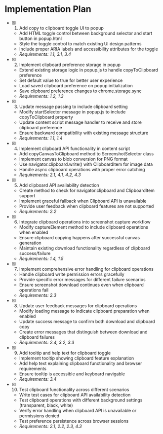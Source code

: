 # Implementation Plan

- [x] 1. Add copy to clipboard toggle UI to popup
  - Add HTML toggle control between background selector and start button in popup.html
  - Style the toggle control to match existing UI design patterns
  - Include proper ARIA labels and accessibility attributes for the toggle
  - _Requirements: 1.1, 3.1, 3.4_

- [x] 2. Implement clipboard preference storage in popup
  - Extend existing storage logic in popup.js to handle copyToClipboard preference
  - Set default value to true for better user experience
  - Load saved clipboard preference on popup initialization
  - Save clipboard preference changes to chrome.storage.sync
  - _Requirements: 1.2, 1.3_

- [x] 3. Update message passing to include clipboard setting
  - Modify startSelector message in popup.js to include copyToClipboard property
  - Update content script message handler to receive and store clipboard preference
  - Ensure backward compatibility with existing message structure
  - _Requirements: 1.1, 1.4_

- [x] 4. Implement clipboard API functionality in content script
  - Add copyCanvasToClipboard method to ScreenshotSelector class
  - Implement canvas to blob conversion for PNG format
  - Use navigator.clipboard.write() with ClipboardItem for image data
  - Handle async clipboard operations with proper error catching
  - _Requirements: 2.1, 4.1, 4.2, 4.3_

- [x] 5. Add clipboard API availability detection
  - Create method to check for navigator.clipboard and ClipboardItem support
  - Implement graceful fallback when Clipboard API is unavailable
  - Provide user feedback when clipboard features are not supported
  - _Requirements: 2.2_

- [x] 6. Integrate clipboard operations into screenshot capture workflow
  - Modify captureElement method to include clipboard operations when enabled
  - Ensure clipboard copying happens after successful canvas generation
  - Maintain existing download functionality regardless of clipboard success/failure
  - _Requirements: 1.4, 1.5_

- [x] 7. Implement comprehensive error handling for clipboard operations
  - Handle clipboard write permission errors gracefully
  - Provide specific error messages for different failure scenarios
  - Ensure screenshot download continues even when clipboard operations fail
  - _Requirements: 2.3_

- [x] 8. Update user feedback messages for clipboard operations
  - Modify loading message to indicate clipboard preparation when enabled
  - Update success message to confirm both download and clipboard copy
  - Create error messages that distinguish between download and clipboard failures
  - _Requirements: 2.4, 3.2, 3.3_

- [x] 9. Add tooltip and help text for clipboard toggle
  - Implement tooltip showing clipboard feature explanation
  - Add help text explaining clipboard functionality and browser requirements
  - Ensure tooltip is accessible and keyboard navigable
  - _Requirements: 3.4_

- [x] 10. Test clipboard functionality across different scenarios
  - Write test cases for clipboard API availability detection
  - Test clipboard operations with different background settings (transparent, black, white)
  - Verify error handling when clipboard API is unavailable or permissions denied
  - Test preference persistence across browser sessions
  - _Requirements: 2.1, 2.2, 2.3, 4.3_